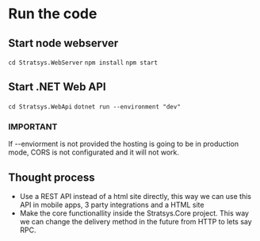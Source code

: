 # Run the code

## Start node webserver

`cd Stratsys.WebServer`
`npm install`
`npm start`

## Start .NET Web API

`cd Stratsys.WebApi`
`dotnet run --environment "dev"`

### IMPORTANT
If --enviorment is not provided the hosting is going to be in production mode, CORS is not configurated and it will not work.



## Thought process

* Use a REST API instead of a html site directly, this way we can use this API in mobile apps, 3 party integrations and a HTML site
* Make the core functionallity inside the Stratsys.Core project. This way we can change the delivery method in the future from HTTP to lets say RPC.
